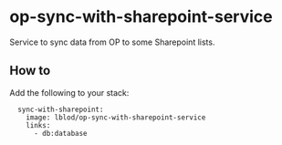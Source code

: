 # op-sync-with-sharepoint-service

Service to sync data from OP to some Sharepoint lists.

## How to

Add the following to your stack:

```
  sync-with-sharepoint:
    image: lblod/op-sync-with-sharepoint-service  
    links:
      - db:database
```